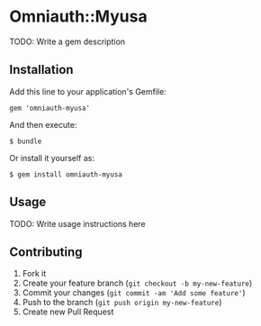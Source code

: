 # Omniauth::Myusa

TODO: Write a gem description

## Installation

Add this line to your application's Gemfile:

    gem 'omniauth-myusa'

And then execute:

    $ bundle

Or install it yourself as:

    $ gem install omniauth-myusa

## Usage

TODO: Write usage instructions here

## Contributing

1. Fork it
2. Create your feature branch (`git checkout -b my-new-feature`)
3. Commit your changes (`git commit -am 'Add some feature'`)
4. Push to the branch (`git push origin my-new-feature`)
5. Create new Pull Request
